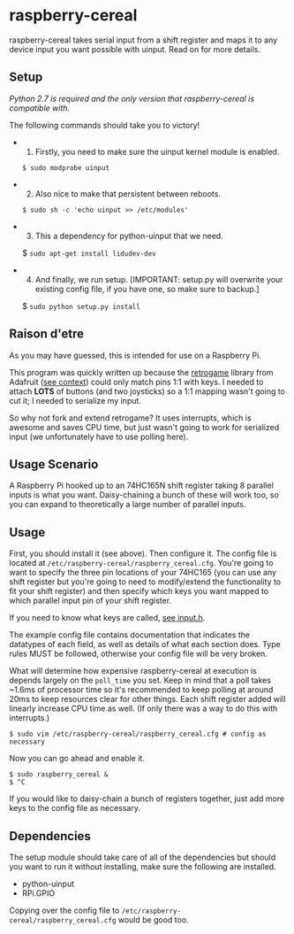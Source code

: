 raspberry-cereal
================

raspberry-cereal takes serial input from a shift register and maps it to any device input you want possible with uinput. Read on for more details.

Setup
-----
*Python 2.7 is required and the only version that raspberry-cereal is compatible with.*

The following commands should take you to victory!
- 1) Firstly, you need to make sure the uinput kernel module is enabled.

	```$ sudo modprobe uinput```

- 2) Also nice to make that persistent between reboots.

	```$ sudo sh -c 'echo uinput >> /etc/modules'```

- 3) This a dependency for python-uinput that we need.

	$ ```sudo apt-get install lidudev-dev```

- 4) And finally, we run setup. [IMPORTANT: setup.py will overwrite your existing config file, if you have one, so make sure to backup.]

	$ ```sudo python setup.py install```

Raison d'etre
-------------
As you may have guessed, this is intended for use on a Raspberry Pi.

This program was quickly written up because the [retrogame](https://github.com/adafruit/Adafruit-Retrogame) library from Adafruit ([see context](http://learn.adafruit.com/retro-gaming-with-raspberry-pi/overview)) could only match pins 1:1 with keys. I needed to attach <b>LOTS</b> of buttons (and two joysticks) so a 1:1 mapping wasn't going to cut it; I needed to serialize my input.

So why not fork and extend retrogame? It uses interrupts, which is awesome and saves CPU time, but just wasn't going to work for serialized input (we unfortunately have to use polling here).

Usage Scenario
--------------
A Raspberry Pi hooked up to an 74HC165N shift register taking 8 parallel inputs is what you want. Daisy-chaining a bunch of these will work too, so you can expand to theoretically a large number of parallel inputs.

Usage
-----
First, you should install it (see above). Then configure it.
The config file is located at `/etc/raspberry-cereal/raspberry_cereal.cfg`. You're going to want to specify the three pin locations of your 74HC165 (you can use any shift register but you're going to need to modify/extend the functionality to fit your shift register) and then specify which keys you want mapped to which parallel input pin of your shift register.

If you need to know what keys are called, [see input.h](http://lxr.free-electrons.com/source/include/linux/input.h?v=2.6.38).

The example config file contains documentation that indicates the datatypes of each field, as well as details of what each section does. Type rules MUST be followed, otherwise your config file will be very broken.

What will determine how expensive raspberry-cereal at execution is depends largely on the `poll_time` you set. Keep in mind that a poll takes ~1.6ms of processor time so it's recommended to keep polling at around 20ms to keep resources clear for other things. Each shift register added will linearly increase CPU time as well. (If only there was a way to do this with interrupts.)

	$ sudo vim /etc/raspberry-cereal/raspberry_cereal.cfg # config as necessary

Now you can go ahead and enable it.

	$ sudo raspberry_cereal &
	$ ^C

If you would like to daisy-chain a bunch of registers together, just add more keys to the config file as necessary.

Dependencies
------------
The setup module should take care of all of the dependencies but should you want to run it without installing, make sure the following are installed.
* python-uinput
* RPi.GPIO

Copying over the config file to ```/etc/raspberry-cereal/raspberry_cereal.cfg``` would be good too.
